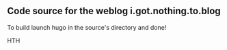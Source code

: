 ## Code source for the weblog i.got.nothing.to.blog

To build launch hugo in the source's directory and done!

HTH
